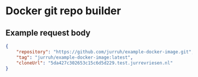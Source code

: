 # Docker git repo builder

## Example request body
```json
{
    "repository": "https://github.com/jurruh/example-docker-image.git",
    "tag": "jurruh/example-docker-image:latest",
    "cloneUrl": "5da427c302653c15c6d5d229.test.jurrevriesen.nl"
}
```